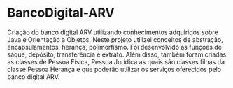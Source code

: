 # BancoDigital-ARV
Criação do banco digital ARV utilizando conhecimentos adquiridos sobre Java e Orientação a Objetos. Neste projeto utilizei conceitos de abstração, encapsulamentos,  herança, polimorfismo. Foi desenvolvido as funções de saque, depósito, transferência e extrato. Além disso, também foram criadas as classes de Pessoa Física, Pessoa Jurídica as quais são classes filhas da classe Pessoa Herança e que poderão utilizar os serviços oferecidos pelo banco digital ARV. 
